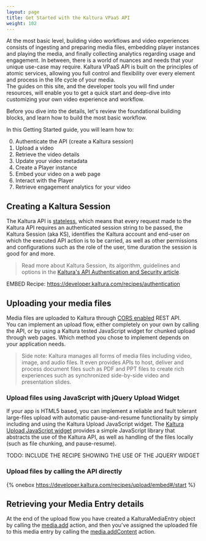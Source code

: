 ```yaml
---
layout: page
title: Get Started with the Kaltura VPaaS API
weight: 102
---
```


At the most basic level, building video workflows and video experiences consists of ingesting and preparing media files, embedding player instances and playing the media, and finally collecting analytics regarding usage and engagement. In between, there is a world of nuances and needs that your unique use-case may require. Kaltura VPaaS API is built on the principles of atomic services, allowing you full control and flexibility over every element and process in the life cycle of your media.   
The guides on this site, and the developer tools you will find under resources, will enable you to get a quick start and deep-dive into customizing your own video experience and workflow.  

Before you dive into the details, let's review the foundational building blocks, and learn how to build the most basic workflow. 

In this Getting Started guide, you will learn how to:

0. Authenticate the API (create a Kaltura session)
1. Upload a video
2. Retrieve the video details
3. Update your video metadata
4. Create a Player instance
5. Embed your video on a web page
6. Interact with the Player
7. Retrieve engagement analytics for your video

## Creating a Kaltura Session

The Kaltura API is [stateless](https://en.wikipedia.org/wiki/Stateless_protocol), which means that every request made to the Kaltura API requires an authenticated session string to be passed, the Kaltura Session (aka KS), identifies the Kaltura account and end-user on which the executed API action is to be carried, as well as other permissions and configurations such as the role of the user, time duration the session is good for and more.

> Read more about Kaltura Session, its algorithm, guidelines and options in the [Kaltura's API Authentication and Security article](https://knowledge.kaltura.com/node/229).

EMBED Recipe: https://developer.kaltura.com/recipes/authentication

## Uploading your media files

Media files are uploaded to Kaltura through [CORS enabled](https://www.w3.org/wiki/CORS_Enabled) REST API.  
You can implement an upload flow, either completely on your own by calling the API, or by using a Kaltura tested JavaScript widget for chunked upload through web pages. Which method you chose to implement depends on your application needs.

>  Side note: Kaltura manages all forms of media files including video, image, and audio files. It even provides APIs to host, deliver and process document files such as PDF and PPT files to create rich experiences such as synchronized side-by-side video and presentation slides.

### Upload files using JavaScript with jQuery Upload Widget

If your app is HTML5 based, you can implement a reliable and fault tolerant large-files upload with automatic pause-and-resume functionality by simply including and using the Kaltura Upload JavaScript widget.
The [Kaltura Upload JavaScript widget](https://github.com/kaltura/jQuery-File-Upload) provides a simple JavaScript library that abstracts the use of the Kaltura API, as well as handling of the files locally (such as file chunking, and pause-resume).

TODO: INCLUDE THE RECIPE SHOWING THE USE OF THE JQUERY WIDGET

### Upload files by calling the API directly

{% onebox https://developer.kaltura.com/recipes/upload/embed#/start %}

## Retrieving your Media Entry details

At the end of the upload flow you have created a KalturaMediaEntry object by calling the [media.add](https://developer.kaltura.com/api-docs/#/media.add) action, and then you've assigned the uploaded file to this media entry by calling the [media.addContent](https://developer.kaltura.com/api-docs/#/media.addContent) action.
